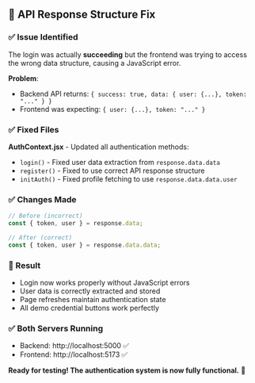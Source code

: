 ## 🔧 API Response Structure Fix

### ✅ Issue Identified
The login was actually **succeeding** but the frontend was trying to access the wrong data structure, causing a JavaScript error.

**Problem**: 
- Backend API returns: `{ success: true, data: { user: {...}, token: "..." } }`
- Frontend was expecting: `{ user: {...}, token: "..." }`

### ✅ Fixed Files
**AuthContext.jsx** - Updated all authentication methods:
- `login()` - Fixed user data extraction from `response.data.data`
- `register()` - Fixed to use correct API response structure  
- `initAuth()` - Fixed profile fetching to use `response.data.data.user`

### ✅ Changes Made
```javascript
// Before (incorrect)
const { token, user } = response.data;

// After (correct)
const { token, user } = response.data.data;
```

### 🚀 Result
- Login now works properly without JavaScript errors
- User data is correctly extracted and stored
- Page refreshes maintain authentication state
- All demo credential buttons work perfectly

### ✅ Both Servers Running
- Backend: http://localhost:5000 ✅
- Frontend: http://localhost:5173 ✅

**Ready for testing! The authentication system is now fully functional.** 🎉
